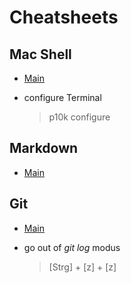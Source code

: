 # Cheatsheets

## Mac Shell

- [Main](https://github.com/0nn0/terminal-mac-cheatsheet#english-version)

- configure Terminal
  > p10k configure

## Markdown

- [Main](https://github.com/adam-p/markdown-here/wiki/Markdown-Cheatsheet)

## Git

- [Main](https://training.github.com/downloads/github-git-cheat-sheet/)

- go out of _git log_ modus
  > [Strg] + [z] + [z]
